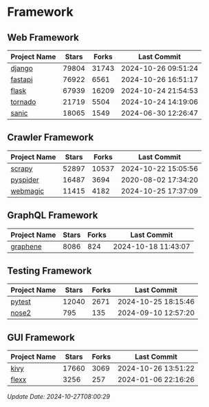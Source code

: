# Framework

## Web Framework
| Project Name | Stars | Forks | Last Commit |
| ------------ | ----- | ----- | ----------- |
| [django](https://github.com/django/django) | 79804 | 31743 | 2024-10-26 09:51:24 |
| [fastapi](https://github.com/fastapi/fastapi) | 76922 | 6561 | 2024-10-26 16:51:17 |
| [flask](https://github.com/pallets/flask) | 67939 | 16209 | 2024-10-24 21:54:53 |
| [tornado](https://github.com/tornadoweb/tornado) | 21719 | 5504 | 2024-10-24 14:19:06 |
| [sanic](https://github.com/sanic-org/sanic) | 18065 | 1549 | 2024-06-30 12:26:47 |

## Crawler Framework
| Project Name | Stars | Forks | Last Commit |
| ------------ | ----- | ----- | ----------- |
| [scrapy](https://github.com/scrapy/scrapy) | 52897 | 10537 | 2024-10-22 15:05:56 |
| [pyspider](https://github.com/binux/pyspider) | 16487 | 3694 | 2020-08-02 17:34:20 |
| [webmagic](https://github.com/code4craft/webmagic) | 11415 | 4182 | 2024-10-25 17:37:09 |

## GraphQL Framework
| Project Name | Stars | Forks | Last Commit |
| ------------ | ----- | ----- | ----------- |
| [graphene](https://github.com/graphql-python/graphene) | 8086 | 824 | 2024-10-18 11:43:07 |

## Testing Framework
| Project Name | Stars | Forks | Last Commit |
| ------------ | ----- | ----- | ----------- |
| [pytest](https://github.com/pytest-dev/pytest) | 12040 | 2671 | 2024-10-25 18:15:46 |
| [nose2](https://github.com/nose-devs/nose2) | 795 | 135 | 2024-09-10 12:57:20 |

## GUI Framework
| Project Name | Stars | Forks | Last Commit |
| ------------ | ----- | ----- | ----------- |
| [kivy](https://github.com/kivy/kivy) | 17660 | 3069 | 2024-10-26 13:51:22 |
| [flexx](https://github.com/flexxui/flexx) | 3256 | 257 | 2024-01-06 22:16:26 |

*Update Date: 2024-10-27T08:00:29*